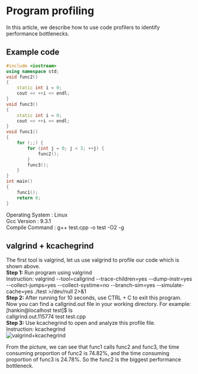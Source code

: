 # Program profiling
In this article, we describe how to use code profilers to identify performance bottlenecks.

## Example code
```c++
#include <iostream>
using namespace std;
void func2()
{
    static int i = 0;
    cout << ++i << endl;
}
void func3()
{
    static int i = 0;
    cout << ++i << endl;
}
void func1()
{
    for (;;) {
        for (int j = 0; j < 3; ++j) {
            func2();
        }
        func3();
    }
}
int main()
{
    func1();
    return 0;
}
```
Operating System : Linux  
Gcc Version : 9.3.1  
Compile Command : g++ test.cpp -o test -O2 -g  

## valgrind + kcachegrind  
The first tool is valgrind, let us use valgrind to profile our code which is shown above.  
**Step 1:** Run program using valgrind  
        Instruction: valgrind --tool=callgrind --trace-children=yes --dump-instr=yes --collect-jumps=yes --collect-systime=no --branch-sim=yes --simulate-cache=yes ./test >/dev/null 2>&1  
**Step 2:** After running for 10 seconds, use CTRL + C to exit this program. Now you can find a callgrind.out file in your working directory. For example:   
             [hankin@localhost test]$ ls  
             callgrind.out.115774  test  test.cpp  
**Step 3:** Use kcachegrind to open and analyze this profile file.  
        Instruction: kcachegrind  
![valgrind+kcachegrind](https://github.com/Hankin-Liu/blogs/blob/master/performance_optimization/valgrind.png)  

From the picture, we can see that func1 calls func2 and func3, the time consuming proportion of func2 is 74.82%, and the time consuming proportion of  func3 is 24.78%. So the func2 is the biggest performance bottleneck.